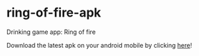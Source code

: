 # ring-of-fire-apk
Drinking game app: Ring of fire

Download the latest apk on your android mobile by clicking [here](https://raw.githubusercontent.com/tillderoquefeuil/ring-of-fire-apk/master/latest/rof_latest.apk)!
